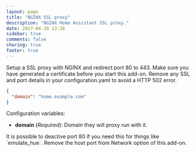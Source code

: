 ```yaml
---
layout: page
title: "NGINX SSL proxy"
description: "NGINX Home Assistant SSL proxy."
date: 2017-04-30 13:28
sidebar: true
comments: false
sharing: true
footer: true
---
```


Setup a SSL proxy with NGINX and redirect port 80 to 443. Make sure you have generated a certificate before you start this add-on. Remove any SSL and port details in your configuration.yaml to avoid a HTTP 502 error.


```json
{
  "domain": "home.example.com"
}
```

Configuration variables:

- **domain** (*Required*): Domain they will proxy run with it.

<p class='note'>
It is possible to deactive port 80 if you need this for things like `emulate_hue`. Remove the host port from Network option of this add-on.
</p>
